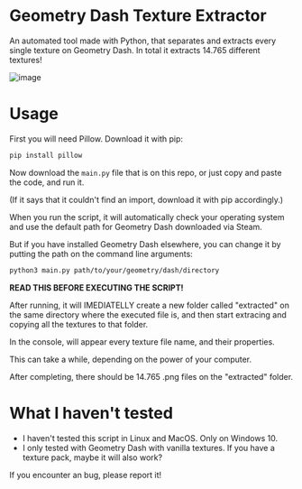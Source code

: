 # Geometry Dash Texture Extractor
An automated tool made with Python, that separates and extracts every single texture on Geometry Dash. In total it extracts 14.765 different textures!

![image](https://cdn.discordapp.com/attachments/667421252423516197/1004492529439342632/unknown.png)

# Usage

First you will need Pillow. Download it with pip:

```sh
pip install pillow
```
Now download the ``main.py`` file that is on this repo, or just copy and paste the code, and run it.

(If it says that it couldn't find an import, download it with pip accordingly.)

When you run the script, it will automatically check your operating system and use the default path for Geometry Dash downloaded via Steam.

But if you have installed Geometry Dash elsewhere, you can change it by putting the path on the command line arguments:

```sh
python3 main.py path/to/your/geometry/dash/directory
```



**READ THIS BEFORE EXECUTING THE SCRIPT!**

After running, it will IMEDIATELLY create a new folder called "extracted" on the same directory where the executed file is, and then start extracing and copying all the textures to that folder.

In the console, will appear every texture file name, and their properties.

This can take a while, depending on the power of your computer.

After completing, there should be 14.765 .png files on the "extracted" folder.

# What I haven't tested

- I haven't tested this script in Linux and MacOS. Only on Windows 10.
- I only tested with Geometry Dash with vanilla textures. If you have a texture pack, maybe it will also work?

If you encounter an bug, please report it!
